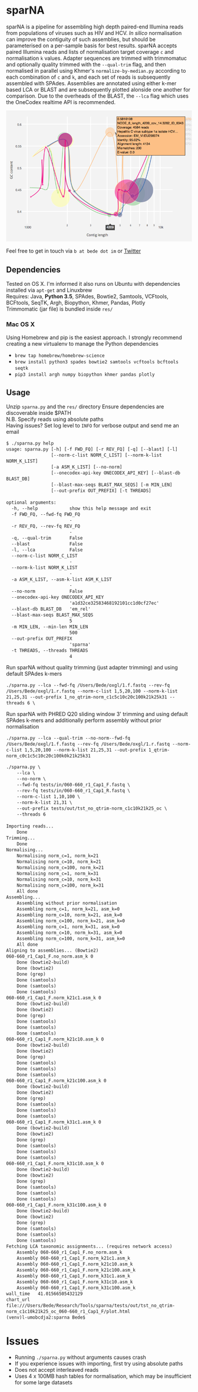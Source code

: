 # sparNA  

sparNA is a pipeline for assembling high depth paired-end Illumina reads from populations of viruses such as HIV and HCV. *In silico* normalisation can improve the contiguity of such assemblies, but should be parameterised on a per-sample basis for best results. sparNA accepts paired Illumina reads and lists of normalisation target coverage `c` and normalisation `k` values. Adapter sequences are trimmed with trimmomatuc and optionally quality trimmed with the `--qual-trim` flag, and then normalised in parallel using Khmer's `normalize-by-median.py` according to each combination of `c` and `k`, and each set of reads is subsequently assembled with SPAdes. Assemblies are annotated using either k-mer based LCA or BLAST and are subsequently plotted alonside one another for comparison. Due to the overheads of the BLAST, the `--lca` flag which uses the OneCodex realtime API is recommended.
  
![Plot example](./plot.png)  
  
Feel free to get in touch via `b at bede dot im` or [Twitter](https://twitter.com/beconstant) 

## Dependencies  
Tested on OS X. I'm informed it also runs on Ubuntu with dependencies installed via `apt-get` and Linuxbrew  
Requires: Java, **Python 3.5**, SPAdes, Bowtie2, Samtools, VCFtools, BCFtools, SeqTK, Argh, Biopython, Khmer, Pandas, Plotly  
Trimmomatic (jar file) is bundled inside `res/`  

### Mac OS X
Using Homebrew and pip is the easiest approach. I strongly recommend creating a new virtualenv to manage the Python dependencies  
- `brew tap homebrew/homebrew-science`
- `brew install python3 spades bowtie2 samtools vcftools bcftools seqtk`
- `pip3 install argh numpy biopython khmer pandas plotly`  

## Usage
Unzip `sparna.py` and the `res/` directory
Ensure dependencies are discoverable inside $PATH  
N.B. Specify reads using absolute paths  
Having issues? Set log level to `INFO` for verbose output and send me an email  
  
```
$ ./sparna.py help
usage: sparna.py [-h] [-f FWD_FQ] [-r REV_FQ] [-q] [--blast] [-l]
                 [--norm-c-list NORM_C_LIST] [--norm-k-list NORM_K_LIST]
                 [-a ASM_K_LIST] [--no-norm]
                 [--onecodex-api-key ONECODEX_API_KEY] [--blast-db BLAST_DB]
                 [--blast-max-seqs BLAST_MAX_SEQS] [-m MIN_LEN]
                 [--out-prefix OUT_PREFIX] [-t THREADS]

optional arguments:
  -h, --help            show this help message and exit
  -f FWD_FQ, --fwd-fq FWD_FQ
                        -
  -r REV_FQ, --rev-fq REV_FQ
                        -
  -q, --qual-trim       False
  --blast               False
  -l, --lca             False
  --norm-c-list NORM_C_LIST
                        -
  --norm-k-list NORM_K_LIST
                        -
  -a ASM_K_LIST, --asm-k-list ASM_K_LIST
                        -
  --no-norm             False
  --onecodex-api-key ONECODEX_API_KEY
                        'a1d32ce32583468192101cc1d0cf27ec'
  --blast-db BLAST_DB   'em_rel'
  --blast-max-seqs BLAST_MAX_SEQS
                        5
  -m MIN_LEN, --min-len MIN_LEN
                        500
  --out-prefix OUT_PREFIX
                        'sparna'
  -t THREADS, --threads THREADS
                        4
```

Run sparNA without quality trimming (just adapter trimming) and using default SPAdes k-mers  
```
./sparna.py --lca --fwd-fq /Users/Bede/oxgl/1.f.fastq --rev-fq /Users/Bede/oxgl/1.r.fastq --norm-c-list 1,5,20,100 --norm-k-list 21,25,31 --out-prefix 1_no_qtrim-norm_c1c5c10c20c100k21k25k31 --threads 6 \
```
  
Run sparNA with PHRED Q20 sliding window 3' trimming and using default SPAdes k-mers and additionally perform assembly without prior normalisation  

```
./sparna.py --lca --qual-trim --no-norm--fwd-fq /Users/Bede/oxgl/1.f.fastq --rev-fq /Users/Bede/oxgl/1.r.fastq --norm-c-list 1,5,20,100 --norm-k-list 21,25,31 --out-prefix 1_qtrim-norm_c0c1c5c10c20c100k0k21k25k31
```

```
./sparna.py \
	--lca \
	--no-norm \
	--fwd-fq tests/in/060-660_r1_Cap1_F.fastq \
	--rev-fq tests/in/060-660_r1_Cap1_R.fastq \
	--norm-c-list 1,10,100 \
	--norm-k-list 21,31 \
	--out-prefix tests/out/tst_no_qtrim-norm_c1c10k21k25_oc \
	--threads 6

Importing reads...
	Done
Trimming...
	Done
Normalising...
	Normalising norm_c=1, norm_k=21
	Normalising norm_c=10, norm_k=21
	Normalising norm_c=100, norm_k=21
	Normalising norm_c=1, norm_k=31
	Normalising norm_c=10, norm_k=31
	Normalising norm_c=100, norm_k=31
	All done
Assembling...
	Assembling without prior normalisation
	Assembling norm_c=1, norm_k=21, asm_k=0
	Assembling norm_c=10, norm_k=21, asm_k=0
	Assembling norm_c=100, norm_k=21, asm_k=0
	Assembling norm_c=1, norm_k=31, asm_k=0
	Assembling norm_c=10, norm_k=31, asm_k=0
	Assembling norm_c=100, norm_k=31, asm_k=0
	All done
Aligning to assemblies... (Bowtie2)
060-660_r1_Cap1_F.no_norm.asm_k 0
	Done (bowtie2-build)
	Done (bowtie2)
	Done (grep)
	Done (samtools)
	Done (samtools)
	Done (samtools)
060-660_r1_Cap1_F.norm_k21c1.asm_k 0
	Done (bowtie2-build)
	Done (bowtie2)
	Done (grep)
	Done (samtools)
	Done (samtools)
	Done (samtools)
060-660_r1_Cap1_F.norm_k21c10.asm_k 0
	Done (bowtie2-build)
	Done (bowtie2)
	Done (grep)
	Done (samtools)
	Done (samtools)
	Done (samtools)
060-660_r1_Cap1_F.norm_k21c100.asm_k 0
	Done (bowtie2-build)
	Done (bowtie2)
	Done (grep)
	Done (samtools)
	Done (samtools)
	Done (samtools)
060-660_r1_Cap1_F.norm_k31c1.asm_k 0
	Done (bowtie2-build)
	Done (bowtie2)
	Done (grep)
	Done (samtools)
	Done (samtools)
	Done (samtools)
060-660_r1_Cap1_F.norm_k31c10.asm_k 0
	Done (bowtie2-build)
	Done (bowtie2)
	Done (grep)
	Done (samtools)
	Done (samtools)
	Done (samtools)
060-660_r1_Cap1_F.norm_k31c100.asm_k 0
	Done (bowtie2-build)
	Done (bowtie2)
	Done (grep)
	Done (samtools)
	Done (samtools)
	Done (samtools)
Fetching LCA taxonomic assignments... (requires network access)
	Assembly 060-660_r1_Cap1_F.no_norm.asm_k
	Assembly 060-660_r1_Cap1_F.norm_k21c1.asm_k
	Assembly 060-660_r1_Cap1_F.norm_k21c10.asm_k
	Assembly 060-660_r1_Cap1_F.norm_k21c100.asm_k
	Assembly 060-660_r1_Cap1_F.norm_k31c1.asm_k
	Assembly 060-660_r1_Cap1_F.norm_k31c10.asm_k
	Assembly 060-660_r1_Cap1_F.norm_k31c100.asm_k
wall_time	41.01566505432129
chart_url	file:///Users/Bede/Research/Tools/sparna/tests/out/tst_no_qtrim-norm_c1c10k21k25_oc_060-660_r1_Cap1_F/plot.html
(venv)l-umobcdja2:sparna Bede$ 

```

# Issues

- Running `./sparna.py` without arguments causes crash
- If you experience issues with importing, first try using absolute paths
- Does not accept interleaved reads
- Uses 4 x 100MB hash tables for normalisation, which may be insufficient for some large datasets